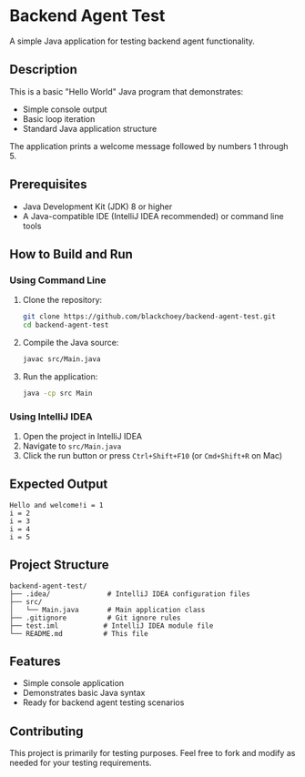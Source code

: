 # Backend Agent Test

A simple Java application for testing backend agent functionality.

## Description

This is a basic "Hello World" Java program that demonstrates:
- Simple console output
- Basic loop iteration
- Standard Java application structure

The application prints a welcome message followed by numbers 1 through 5.

## Prerequisites

- Java Development Kit (JDK) 8 or higher
- A Java-compatible IDE (IntelliJ IDEA recommended) or command line tools

## How to Build and Run

### Using Command Line

1. Clone the repository:
   ```bash
   git clone https://github.com/blackchoey/backend-agent-test.git
   cd backend-agent-test
   ```

2. Compile the Java source:
   ```bash
   javac src/Main.java
   ```

3. Run the application:
   ```bash
   java -cp src Main
   ```

### Using IntelliJ IDEA

1. Open the project in IntelliJ IDEA
2. Navigate to `src/Main.java`
3. Click the run button or press `Ctrl+Shift+F10` (or `Cmd+Shift+R` on Mac)

## Expected Output

```
Hello and welcome!i = 1
i = 2
i = 3
i = 4
i = 5
```

## Project Structure

```
backend-agent-test/
├── .idea/              # IntelliJ IDEA configuration files
├── src/
│   └── Main.java       # Main application class
├── .gitignore          # Git ignore rules
├── test.iml           # IntelliJ IDEA module file
└── README.md          # This file
```

## Features

- Simple console application
- Demonstrates basic Java syntax
- Ready for backend agent testing scenarios

## Contributing

This project is primarily for testing purposes. Feel free to fork and modify as needed for your testing requirements.